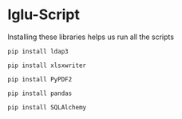 # Iglu-Script
Installing these libraries helps us run all the scripts
```
pip install ldap3
```
```
pip install xlsxwriter
```
```
pip install PyPDF2
```
```
pip install pandas
```
```
pip install SQLAlchemy
```